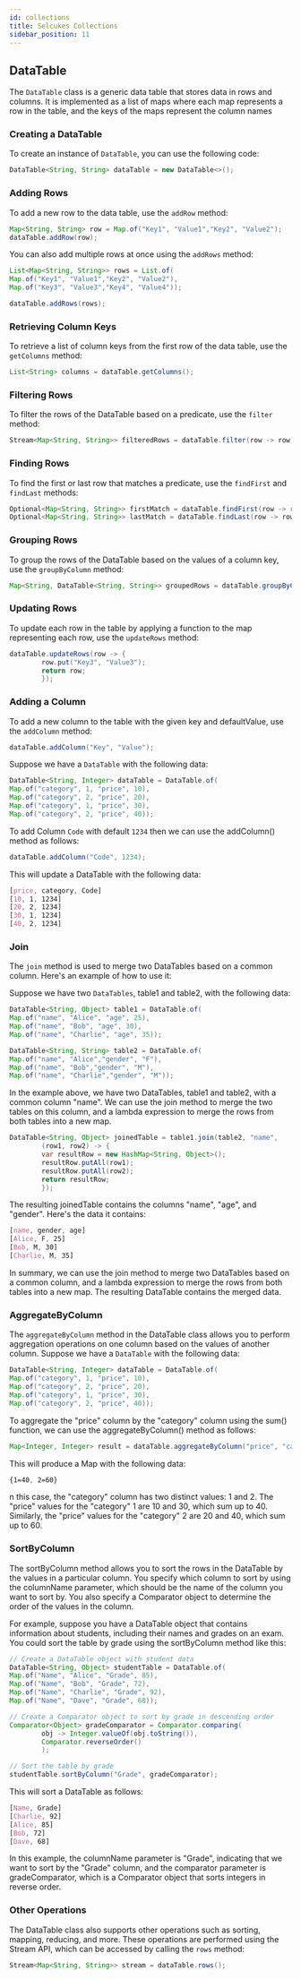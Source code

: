 ```yaml
---
id: collections 
title: Selcukes Collections
sidebar_position: 11
---
```


## DataTable
The `DataTable` class is a generic data table that stores data in rows and columns. It is implemented as a list of maps where each map represents a row in the table, and the keys of the maps represent the column names

### Creating a DataTable
To create an instance of `DataTable`, you can use the following code:
```java
DataTable<String, String> dataTable = new DataTable<>();
```

### Adding Rows
To add a new row to the data table, use the `addRow` method:
```java
Map<String, String> row = Map.of("Key1", "Value1","Key2", "Value2");
dataTable.addRow(row);
```
You can also add multiple rows at once using the `addRows` method:

```java
List<Map<String, String>> rows = List.of(
Map.of("Key1", "Value1","Key2", "Value2"),
Map.of("Key3", "Value3","Key4", "Value4"));

dataTable.addRows(rows);

```
### Retrieving Column Keys

To retrieve a list of column keys from the first row of the data table, use the `getColumns` method:

```java
List<String> columns = dataTable.getColumns();
```
### Filtering Rows
To filter the rows of the DataTable based on a predicate, use the `filter` method:

```java
Stream<Map<String, String>> filteredRows = dataTable.filter(row -> row.get("Key1").equals("Value1"));
```
### Finding Rows

To find the first or last row that matches a predicate, use the `findFirst` and `findLast` methods:

```java
Optional<Map<String, String>> firstMatch = dataTable.findFirst(row -> row.get("Key1").equals("Value1"));
Optional<Map<String, String>> lastMatch = dataTable.findLast(row -> row.get("Key1").equals("Value1"));
```
### Grouping Rows
To group the rows of the DataTable based on the values of a column key, use the `groupByColumn` method:

```java
Map<String, DataTable<String, String>> groupedRows = dataTable.groupByColumn("Key1");
```
### Updating Rows
To update each row in the table by applying a function to the map representing each row, use the `updateRows` method:
```java
dataTable.updateRows(row -> {
        row.put("Key3", "Value3");
        return row;
        });
```
### Adding a Column

To add a new column to the table with the given key and defaultValue, use the `addColumn` method:

```java
dataTable.addColumn("Key", "Value");
```
Suppose we have a `DataTable` with the following data:
```java
DataTable<String, Integer> dataTable = DataTable.of(
Map.of("category", 1, "price", 10),
Map.of("category", 2, "price", 20),
Map.of("category", 1, "price", 30),
Map.of("category", 2, "price", 40));
```
To add Column `Code` with default `1234` then  we can use the addColumn() method as follows:
```java
dataTable.addColumn("Code", 1234);
```
This will update a DataTable with the following data:
```css
[price, category, Code]
[10, 1, 1234]
[20, 2, 1234]
[30, 1, 1234]
[40, 2, 1234]
```
### Join

The `join` method is used to merge two DataTables based on a common column. Here's an example of how to use it:

Suppose we have two `DataTables`, table1 and table2, with the following data:
```java
DataTable<String, Object> table1 = DataTable.of(
Map.of("name", "Alice", "age", 25),
Map.of("name", "Bob", "age", 30),
Map.of("name", "Charlie", "age", 35));

DataTable<String, String> table2 = DataTable.of(
Map.of("name", "Alice","gender", "F"),
Map.of("name", "Bob","gender", "M"),
Map.of("name", "Charlie","gender", "M"));
```
In the example above, we have two DataTables, table1 and table2, with a common column "name". We can use the join method to merge the two tables on this column, and a lambda expression to merge the rows from both tables into a new map.
```java
DataTable<String, Object> joinedTable = table1.join(table2, "name",
        (row1, row2) -> {
        var resultRow = new HashMap<String, Object>();
        resultRow.putAll(row1);
        resultRow.putAll(row2);
        return resultRow;
        });
```
The resulting joinedTable contains the columns "name", "age", and "gender". Here's the data it contains:
```css
[name, gender, age]
[Alice, F, 25]
[Bob, M, 30]
[Charlie, M, 35]
```
In summary, we can use the join method to merge two DataTables based on a common column, and a lambda expression to merge the rows from both tables into a new map. The resulting DataTable contains the merged data.

### AggregateByColumn
The `aggregateByColumn` method in the DataTable class allows you to perform aggregation operations on one column based on the values of another column.
Suppose we have a `DataTable` with the following data:
```java
DataTable<String, Integer> dataTable = DataTable.of(
Map.of("category", 1, "price", 10),
Map.of("category", 2, "price", 20),
Map.of("category", 1, "price", 30),
Map.of("category", 2, "price", 40));
```
To aggregate the "price" column by the "category" column using the sum() function, we can use the aggregateByColumn() method as follows:
```java
Map<Integer, Integer> result = dataTable.aggregateByColumn("price", "category", Integer::sum);
```
This will produce a Map with the following data:
```css
{1=40, 2=60}
```
n this case, the "category" column has two distinct values: 1 and 2. The "price" values for the "category" 1 are 10 and 30, which sum up to 40. Similarly, the "price" values for the "category" 2 are 20 and 40, which sum up to 60.

### SortByColumn
The sortByColumn method allows you to sort the rows in the DataTable by the values in a particular column. You specify which column to sort by using the columnName parameter, which should be the name of the column you want to sort by. You also specify a Comparator object to determine the order of the values in the column.

For example, suppose you have a DataTable object that contains information about students, including their names and grades on an exam. You could sort the table by grade using the sortByColumn method like this:
```java
// Create a DataTable object with student data
DataTable<String, Object> studentTable = DataTable.of(
Map.of("Name", "Alice", "Grade", 85),
Map.of("Name", "Bob", "Grade", 72),
Map.of("Name", "Charlie", "Grade", 92),
Map.of("Name", "Dave", "Grade", 68));

// Create a Comparator object to sort by grade in descending order
Comparator<Object> gradeComparator = Comparator.comparing(
        obj -> Integer.valueOf(obj.toString()),
        Comparator.reverseOrder()
        );

// Sort the table by grade
studentTable.sortByColumn("Grade", gradeComparator);

```
This will sort a DataTable as follows:
```css
[Name, Grade]
[Charlie, 92]
[Alice, 85]
[Bob, 72]
[Dave, 68]
```
In this example, the columnName parameter is "Grade", indicating that we want to sort by the "Grade" column, and the comparator parameter is gradeComparator, which is a Comparator object that sorts integers in reverse order.

### Other Operations
The DataTable class also supports other operations such as sorting, mapping, reducing, and more. These operations are performed using the Stream API, which can be accessed by calling the `rows` method:
```java
Stream<Map<String, String>> stream = dataTable.rows();
```
